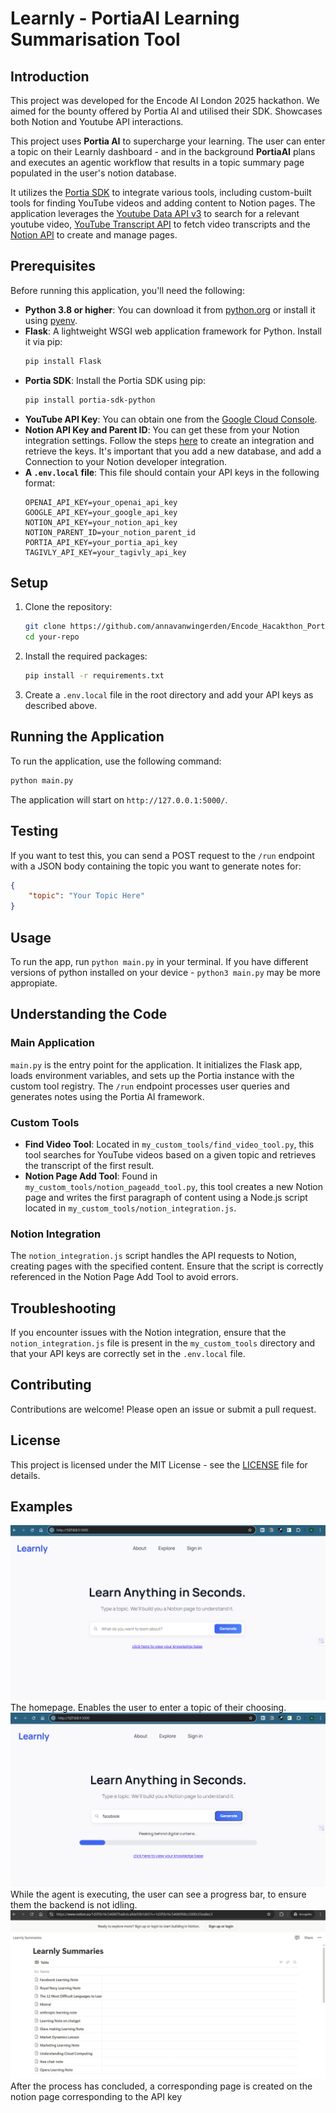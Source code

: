 # Learnly - PortiaAI Learning Summarisation Tool

## Introduction

This project was developed for the Encode AI London 2025 hackathon. We aimed for the bounty offered by Portia AI and utilised their SDK. Showcases both Notion and Youtube API interactions.

This project uses **Portia AI** to supercharge your learning. The user can enter a topic on their Learnly dashboard - and in the background **PortiaAI** plans and executes an agentic workflow that results in a topic summary page populated in the user's notion database.

 It utilizes the [Portia SDK](https://docs.portialabs.ai/) to integrate various tools, including custom-built tools for finding YouTube videos and adding content to Notion pages. The application leverages the [Youtube Data API v3](https://developers.google.com/youtube/v3) to search for a relevant youtube video, [YouTube Transcript API](https://github.com/jdepoix/youtube-transcript-api) to fetch video transcripts and the [Notion API](https://developers.notion.com/) to create and manage pages.

## Prerequisites

Before running this application, you'll need the following:

- **Python 3.8 or higher**: You can download it from [python.org](https://www.python.org/downloads/) or install it using [pyenv](https://github.com/pyenv/pyenv).
- **Flask**: A lightweight WSGI web application framework for Python. Install it via pip:
  ```bash
  pip install Flask
  ```
- **Portia SDK**: Install the Portia SDK using pip:
  ```bash
  pip install portia-sdk-python
  ```
- **YouTube API Key**: You can obtain one from the [Google Cloud Console](https://console.cloud.google.com/).
- **Notion API Key and Parent ID**: You can get these from your Notion integration settings. Follow the steps [here](https://developers.notion.com/docs/getting-started) to create an integration and retrieve the keys. It's important that you add a new database, and add a Connection to your Notion developer integration.
- **A `.env.local` file**: This file should contain your API keys in the following format:
  ```plaintext
  OPENAI_API_KEY=your_openai_api_key
  GOOGLE_API_KEY=your_google_api_key
  NOTION_API_KEY=your_notion_api_key
  NOTION_PARENT_ID=your_notion_parent_id
  PORTIA_API_KEY=your_portia_api_key
  TAGIVLY_API_KEY=your_tagivly_api_key
  ```

## Setup

1. Clone the repository:
   ```bash
   git clone https://github.com/annavanwingerden/Encode_Hacakthon_PortiaAI.git
   cd your-repo
   ```
2. Install the required packages:
   ```bash
   pip install -r requirements.txt
   ```
3. Create a `.env.local` file in the root directory and add your API keys as described above.

## Running the Application

To run the application, use the following command:
```bash
python main.py
```
The application will start on `http://127.0.0.1:5000/`.

## Testing

If you want to test this, you can send a POST request to the `/run` endpoint with a JSON body containing the topic you want to generate notes for:
```json
{
    "topic": "Your Topic Here"
}
```
## Usage

To run the app, run `python main.py` in your terminal.
If you have different versions of python installed on your device - `python3 main.py` may be more appropiate.

## Understanding the Code

### Main Application

`main.py` is the entry point for the application. It initializes the Flask app, loads environment variables, and sets up the Portia instance with the custom tool registry. The `/run` endpoint processes user queries and generates notes using the Portia AI framework.

### Custom Tools

- **Find Video Tool**: Located in `my_custom_tools/find_video_tool.py`, this tool searches for YouTube videos based on a given topic and retrieves the transcript of the first result.
- **Notion Page Add Tool**: Found in `my_custom_tools/notion_pageadd_tool.py`, this tool creates a new Notion page and writes the first paragraph of content using a Node.js script located in `my_custom_tools/notion_integration.js`.

### Notion Integration

The `notion_integration.js` script handles the API requests to Notion, creating pages with the specified content. Ensure that the script is correctly referenced in the Notion Page Add Tool to avoid errors.

## Troubleshooting

If you encounter issues with the Notion integration, ensure that the `notion_integration.js` file is present in the `my_custom_tools` directory and that your API keys are correctly set in the `.env.local` file.

## Contributing

Contributions are welcome! Please open an issue or submit a pull request.

## License

This project is licensed under the MIT License - see the [LICENSE](LICENSE) file for details.

## Examples

![Homepage](images/homepage.png)
The homepage. Enables the user to enter a topic of their choosing.
![Agent Execution](images/generating.png)
While the agent is executing, the user can see a progress bar, to ensure them the backend is not idling.
![Notion Summary Page](images/notion_summary.png)
After the process has concluded, a corresponding page is created on the notion page corresponding to the API key
